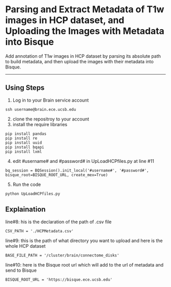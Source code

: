 # Parsing and Extract Metadata of T1w images in HCP dataset, and Uploading the Images with Metadata into Bisque
Add annotation of T1w images in HCP dataset by parsing its absolute path to build metadata, and then upload the images with their metadata into Bisque.
***
## Using Steps
1. Log in to your Brain service account  
```
ssh username@brain.ece.ucsb.edu
```  
2. clone the repositroy to your account  
3. install the require libraries  
```
pip install pandas  
pip install re
pip install uuid
pip install bqapi
pip install lxml
```
4. edit #username# and #password# in UpLoadHCPfiles.py at line #11
```
bq_session = BQSession().init_local('#username#', '#password#', bisque_root=BISQUE_ROOT_URL, create_mex=True)
```  
5. Run the code
```
python UpLoadHCPfiles.py
```
## Explaination
line#8: his is the declaration of the path of .csv file
```
CSV_PATH = './HCPMetadata.csv'
```
line#9: this is the path of what directory you want to upload and here is the whole HCP dataset
```
BASE_FILE_PATH = '/cluster/brain/connectome_disks'
```
line#10: here is the Bisque root url which will add to the url of metadata and send to Bisque
```
BISQUE_ROOT_URL = 'https://bisque.ece.ucsb.edu'
```
